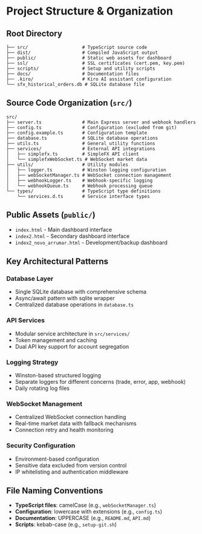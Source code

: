 # Project Structure & Organization

## Root Directory

```
├── src/                    # TypeScript source code
├── dist/                   # Compiled JavaScript output
├── public/                 # Static web assets for dashboard
├── ssl/                    # SSL certificates (cert.pem, key.pem)
├── scripts/                # Setup and utility scripts
├── docs/                   # Documentation files
├── .kiro/                  # Kiro AI assistant configuration
└── sfx_historical_orders.db # SQLite database file
```

## Source Code Organization (`src/`)

```
src/
├── server.ts               # Main Express server and webhook handlers
├── config.ts               # Configuration (excluded from git)
├── config.example.ts       # Configuration template
├── database.ts             # SQLite database operations
├── utils.ts                # General utility functions
├── services/               # External API integrations
│   ├── simplefx.ts         # SimpleFX API client
│   └── simplefxWebSocket.ts # WebSocket market data
├── utils/                  # Utility modules
│   ├── logger.ts           # Winston logging configuration
│   ├── webSocketManager.ts # WebSocket connection management
│   ├── webhookLogger.ts    # Webhook-specific logging
│   └── webhookQueue.ts     # Webhook processing queue
└── types/                  # TypeScript type definitions
    └── services.d.ts       # Service interface types
```

## Public Assets (`public/`)

- `index.html` - Main dashboard interface
- `index2.html` - Secondary dashboard interface
- `index2_novo_arrumar.html` - Development/backup dashboard

## Key Architectural Patterns

### Database Layer
- Single SQLite database with comprehensive schema
- Async/await pattern with sqlite wrapper
- Centralized database operations in `database.ts`

### API Services
- Modular service architecture in `src/services/`
- Token management and caching
- Dual API key support for account segregation

### Logging Strategy
- Winston-based structured logging
- Separate loggers for different concerns (trade, error, app, webhook)
- Daily rotating log files

### WebSocket Management
- Centralized WebSocket connection handling
- Real-time market data with fallback mechanisms
- Connection retry and health monitoring

### Security Configuration
- Environment-based configuration
- Sensitive data excluded from version control
- IP whitelisting and authentication middleware

## File Naming Conventions

- **TypeScript files**: camelCase (e.g., `webSocketManager.ts`)
- **Configuration**: lowercase with extensions (e.g., `config.ts`)
- **Documentation**: UPPERCASE (e.g., `README.md`, `API.md`)
- **Scripts**: kebab-case (e.g., `setup-git.sh`)
